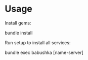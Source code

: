 # Usage

Install gems:

  bundle install

Run setup to install all services:

  bundle exec babushka [name-server]

